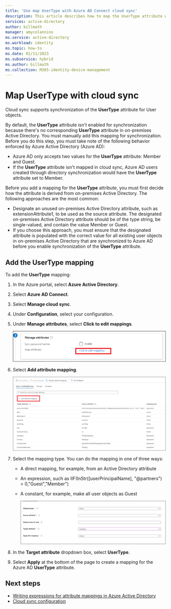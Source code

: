 ```yaml
---
title: 'Use map UserType with Azure AD Connect cloud sync'
description: This article describes how to map the UserType attribute with cloud sync.
services: active-directory
author: billmath
manager: amycolannino
ms.service: active-directory
ms.workload: identity
ms.topic: how-to
ms.date: 01/11/2023
ms.subservice: hybrid
ms.author: billmath
ms.collection: M365-identity-device-management
---
```


# Map UserType with cloud sync

Cloud sync supports synchronization of the **UserType** attribute for User objects.

By default, the **UserType** attribute isn't enabled for synchronization because there's no corresponding **UserType** attribute in on-premises Active Directory. You must manually add this mapping for synchronization. Before you do this step, you must take note of the following behavior enforced by Azure Active Directory (Azure AD):

- Azure AD only accepts two values for the **UserType** attribute: Member and Guest.
- If the **UserType** attribute isn't mapped in cloud sync, Azure AD users created through directory synchronization would have the **UserType** attribute set to Member.

Before you add a mapping for the **UserType** attribute, you must first decide how the attribute is derived from on-premises Active Directory. The following approaches are the most common:

 - Designate an unused on-premises Active Directory attribute, such as extensionAttribute1, to be used as the source attribute. The designated on-premises Active Directory attribute should be of the type string, be single-valued, and contain the value Member or Guest.
 - If you choose this approach, you must ensure that the designated attribute is populated with the correct value for all existing user objects in on-premises Active Directory that are synchronized to Azure AD before you enable synchronization of the **UserType** attribute.

## Add the UserType mapping
To add the **UserType** mapping:

 1. In the Azure portal, select **Azure Active Directory**.
 1. Select **Azure AD Connect**.
 1. Select **Manage cloud sync**.
 1. Under **Configuration**, select your configuration.
 1. Under **Manage attributes**, select **Click to edit mappings**.
 
    ![Screenshot that shows editing the attribute mappings.](media/how-to-map-usertype/usertype-1.png) 

 1. Select **Add attribute mapping**.
 
    ![Screenshot that shows adding a new attribute mapping.](media/how-to-map-usertype/usertype-2.png) 
1. Select the mapping type. You can do the mapping in one of three ways:
   - A direct mapping, for example, from an Active Directory attribute
   - An expression, such as IIF(InStr([userPrincipalName], "@partners") > 0,"Guest","Member")
   - A constant, for example, make all user objects as Guest
 
     ![Screenshot that shows adding a UserType attribute.](media/how-to-map-usertype/usertype-3.png)

1. In the **Target attribute** dropdown box, select **UserType**.
1. Select **Apply** at the bottom of the page to create a mapping for the Azure AD **UserType** attribute.

## Next steps 

- [Writing expressions for attribute mappings in Azure Active Directory](reference-expressions.md)
- [Cloud sync configuration](how-to-configure.md)

